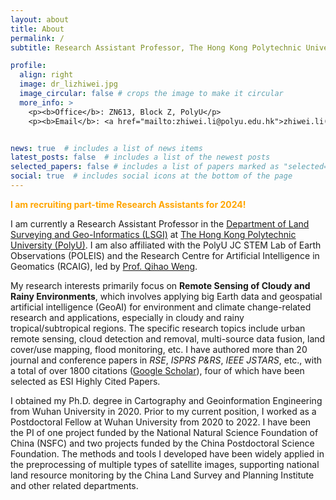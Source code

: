 ```yaml
---
layout: about
title: About
permalink: /
subtitle: Research Assistant Professor, The Hong Kong Polytechnic University

profile:
  align: right
  image: dr_lizhiwei.jpg
  image_circular: false # crops the image to make it circular
  more_info: >
    <p><b>Office</b>: ZN613, Block Z, PolyU</p>
    <p><b>Email</b>: <a href="mailto:zhiwei.li@polyu.edu.hk">zhiwei.li(AT)polyu.edu.hk</a></p>


news: true  # includes a list of news items
latest_posts: false  # includes a list of the newest posts
selected_papers: false # includes a list of papers marked as "selected={true}"
social: true  # includes social icons at the bottom of the page
---
```


**<font color=orange>I am recruiting part-time Research Assistants for 2024!</font>**

I am currently a Research Assistant Professor in the <a href='https://www.polyu.edu.hk/lsgi/'>Department of Land Surveying and Geo-Informatics (LSGI)</a> at <a href='https://www.polyu.edu.hk/'>The Hong Kong Polytechnic University (PolyU)</a>. I am also affiliated with the PolyU JC STEM Lab of Earth Observations (POLEIS) and the Research Centre for Artificial Intelligence in Geomatics (RCAIG), led by [Prof. Qihao Weng](https://qihaoweng.net/).

My research interests primarily focus on **Remote Sensing of Cloudy and Rainy Environments**, which involves applying big Earth data and geospatial artificial intelligence (GeoAI) for environment and climate change-related research and applications, especially in cloudy and rainy tropical/subtropical regions. The specific research topics include urban remote sensing, cloud detection and removal, multi-source data fusion, land cover/use mapping, flood monitoring, etc. I have authored more than 20 journal and conference papers in *RSE*, *ISPRS P&RS*, *IEEE JSTARS*, etc., with a total of over 1800 citations (<a href='https://scholar.google.com/citations?user=SlXpfWMAAAAJ'>Google Scholar</a>), four of which have been selected as ESI Highly Cited Papers.

I obtained my Ph.D. degree in Cartography and Geoinformation Engineering from Wuhan University in 2020. Prior to my current position, I worked as a Postdoctoral Fellow at Wuhan University from 2020 to 2022. I have been the PI of one project funded by the National Natural Science Foundation of China (NSFC) and two projects funded by the China Postdoctoral Science Foundation. The methods and tools I developed have been widely applied in the preprocessing of multiple types of satellite images, supporting national land resource monitoring by the China Land Survey and Planning Institute and other related departments.


<div id="revolverMaps">
    <script type="text/javascript" src="//rf.revolvermaps.com/0/0/9.js?i=53a2m5qfpn2&amp;t=Live%20Stats." async="async"></script>
</div>
